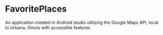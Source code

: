 # FavoritePlaces
An application created in Android studio utilizing the Google Maps API, local to Urbana, Illinois with accessible features
